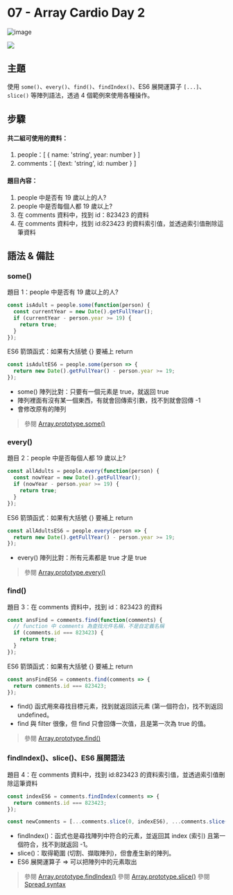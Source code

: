 # 07 - Array Cardio Day 2

![image](https://img.shields.io/badge/JavaScript-exercise-F0DB4F.svg)

![](https://images2.imgbox.com/f1/e9/u2OW6yX8_o.jpg)

## 主題

使用 `some()`、`every()`、`find()`、`findIndex()`、ES6 展開運算子 `[...]`、`slice()` 等陣列語法，透過 4 個範例來使用各種操作。

## 步驟

#### 共二組可使用的資料：

1. people：[ { name: 'string', year: number } ]
2. comments：[ {text: 'string', id: number } ]

#### 題目內容：

1. people 中是否有 19 歲以上的人?
2. people 中是否每個人都 19 歲以上?
3. 在 comments 資料中，找到 id：823423 的資料
4. 在 comments 資料中，找到 id:823423 的資料索引值，並透過索引值刪除這筆資料

## 語法 & 備註

### some()

題目 1：people 中是否有 19 歲以上的人?

```javascript
const isAdult = people.some(function(person) {
  const currentYear = new Date().getFullYear();
  if (currentYear - person.year >= 19) {
    return true;
  }
});
```

ES6 箭頭函式：如果有大括號 {} 要補上 return

```javascript
const isAdultES6 = people.some(person => {
  return new Date().getFullYear() - person.year >= 19;
});
```

- some() 陣列比對：只要有一個元素是 true，就返回 true
- 陣列裡面有沒有某一個東西，有就會回傳索引數，找不到就會回傳 -1
- 會修改原有的陣列

> 參閱 [Array.prototype.some()](https://developer.mozilla.org/zh-TW/docs/Web/JavaScript/Reference/Global_Objects/Array/some)

### every()

題目 2：people 中是否每個人都 19 歲以上?

```javascript
const allAdults = people.every(function(person) {
  const nowYear = new Date().getFullYear();
  if (nowYear - person.year >= 19) {
    return true;
  }
});
```

ES6 箭頭函式：如果有大括號 {} 要補上 return

```javascript
const allAdultsES6 = people.every(person => {
  return new Date().getFullYear() - person.year >= 19;
});
```

- every() 陣列比對：所有元素都是 true 才是 true

> 參閱 [Array.prototype.every()](https://developer.mozilla.org/zh-TW/docs/Web/JavaScript/Reference/Global_Objects/Array/every)

### find()

題目 3：在 comments 資料中，找到 id：823423 的資料

```javascript
const ansFind = comments.find(function(comments) {
  // function 中 comments 為查找元件名稱，不是自定義名稱
  if (comments.id === 823423) {
    return true;
  }
});
```

ES6 箭頭函式：如果有大括號 {} 要補上 return

```javascript
const ansFindES6 = comments.find(comments => {
  return comments.id === 823423;
});
```

- find() 函式用來尋找目標元素，找到就返回該元素 (第一個符合)，找不到返回 undefined。
- find 與 filter 很像，但 find 只會回傳一次值，且是第一次為 true 的值。

> 參閱 [Array.prototype.find()](https://developer.mozilla.org/zh-TW/docs/Web/JavaScript/Reference/Global_Objects/Array/find)

### findIndex()、slice()、ES6 展開語法

題目 4：在 comments 資料中，找到 id:823423 的資料索引值，並透過索引值刪除這筆資料

```javascript
const indexES6 = comments.findIndex(comments => {
  return comments.id === 823423;
});

const newComments = [...comments.slice(0, indexES6), ...comments.slice(indexES6 + 1)];
```

- findIndex()：函式也是尋找陣列中符合的元素，並返回其 index (索引) 且第一個符合，找不到就返回 -1。
- slice()：取得範圍 (切割、擷取陣列)，但會產生新的陣列。
- ES6 展開運算子 => 可以把陣列中的元素取出

> 參閱 [Array.prototype.findIndex()](https://developer.mozilla.org/zh-TW/docs/Web/JavaScript/Reference/Global_Objects/Array/findIndex)
> 參閱 [Array.prototype.slice()](https://developer.mozilla.org/zh-TW/docs/Web/JavaScript/Reference/Global_Objects/Array/slice)
> 參閱 [Spread syntax](https://developer.mozilla.org/zh-CN/docs/Web/JavaScript/Reference/Operators/Spread_syntax)
